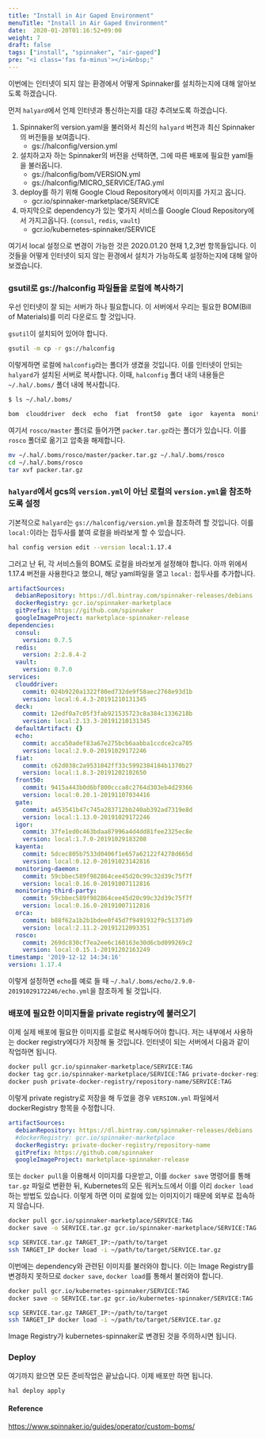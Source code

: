 ```yaml
---
title: "Install in Air Gaped Environment"
menuTitle: "Install in Air Gaped Environment"
date:  2020-01-20T01:16:52+09:00
weight: 7
draft: false
tags: ["install", "spinnaker", "air-gaped"]
pre: "<i class='fas fa-minus'></i>&nbsp;"
---
```


이번에는 인터넷이 되지 않는 환경에서 어떻게 Spinnaker를 설치하는지에 대해 알아보도록 하겠습니다.

먼저 `halyard`에서 언제 인터넷과 통신하는지를 대강 추려보도록 하겠습니다.

1. Spinnaker의 version.yaml을 불러와서 최신의 `halyard` 버전과 최신 Spinnaker의 버전들을 보여줍니다. 
   - gs://halconfig/version.yml
2. 설치하고자 하는 Spinnaker의 버전을 선택하면, 그에 따른 배포에 필요한 yaml들을 불러옵니다.
   - gs://halconfig/bom/VERSION.yml
   - gs://halconfig/MICRO_SERVICE/TAG.yml
3. deploy를 하기 위해 Google Cloud Repository에서 이미지를 가지고 옵니다.
   - gcr.io/spinnaker-marketplace/SERVICE
4. 마지막으로 dependency가 있는 몇가지 서비스를 Google Cloud Repository에서 가지고옵니다. (`consul`, `redis`, `vault`)
   - gcr.io/kubernetes-spinnaker/SERVICE

여기서 local 설정으로 변경이 가능한 것은 2020.01.20 현재 1,2,3번 항목들입니다.
이것들을 어떻게 인터넷이 되지 않는 환경에서 설치가 가능하도록 설정하는지에 대해 알아보겠습니다.

### gsutil로 gs://halconfig 파일들을 로컬에 복사하기

우선 인터넷이 잘 되는 서버가 하나 필요합니다.
이 서버에서 우리는 필요한 BOM(Bill of Materials)를 미리 다운로드 할 것입니다.

`gsutil`이 설치되어 있어야 합니다.

```bash
gsutil -m cp -r gs://halconfig
```

이렇게하면 로컬에 `halconfig`라는 폴더가 생겼을 것입니다.
이를 인터넷이 안되는 `halyard`가 설치된 서버로 복사합니다.
이때, `halconfig` 폴더 내의 내용들은 `~/.hal/.boms/` 폴더 내에 복사합니다.

```bash
$ ls ~/.hal/.boms/

bom  clouddriver  deck  echo  fiat  front50  gate  igor  kayenta  monitoring-daemon  orca  rosco  versions.yml
```

여기서 `rosco/master` 폴더로 들어가면 `packer.tar.gz`라는 폴더가 있습니다.
이를 `rosco` 폴더로 옮기고 압축을 해제합니다.

```bash
mv ~/.hal/.boms/rosco/master/packer.tar.gz ~/.hal/.boms/rosco
cd ~/.hal/.boms/rosco
tar xvf packer.tar.gz
```

### `halyard`에서 gcs의 `version.yml`이 아닌 로컬의 `version.yml`을 참조하도록 설정

기본적으로 `halyard`는 `gs://halconfig/version.yml`을 참조하려 할 것입니다.
이를 `local:`이라는 접두사를 붙여 로컬을 바라보게 할 수 있습니다.

```bash
hal config version edit --version local:1.17.4
```

그러고 난 뒤, 각 서비스들의 BOM도 로컬을 바라보게 설정해야 합니다.
아까 위에서 1.17.4 버전을 사용한다고 했으니, 해당 yaml파일을 열고 `local:` 접두사를 추가합니다.

```yaml
artifactSources:
  debianRepository: https://dl.bintray.com/spinnaker-releases/debians
  dockerRegistry: gcr.io/spinnaker-marketplace
  gitPrefix: https://github.com/spinnaker
  googleImageProject: marketplace-spinnaker-release
dependencies:
  consul:
    version: 0.7.5
  redis:
    version: 2:2.8.4-2
  vault:
    version: 0.7.0
services:
  clouddriver:
    commit: 024b9220a1322f80ed732de9f58aec2768e93d1b
    version: local:6.4.3-20191210131345
  deck:
    commit: 12edf0a7c05f3fab921535723c8a384c1336218b
    version: local:2.13.3-20191210131345
  defaultArtifact: {}
  echo:
    commit: acca50adef83a67e275bcb6aabba1ccdce2ca705
    version: local:2.9.0-20191029172246
  fiat:
    commit: c62d038c2a9531042ff33c5992384184b1370b27
    version: local:1.8.3-20191202102650
  front50:
    commit: 9415a443b0d6bf800ccca8c2764d303eb4d29366
    version: local:0.20.1-20191107034416
  gate:
    commit: a453541b47c745a283712bb240ab392ad7319e8d
    version: local:1.13.0-20191029172246
  igor:
    commit: 37fe1ed0c463bdaa87996a4d4dd81fee2325ec8e
    version: local:1.7.0-20191029183208
  kayenta:
    commit: 5dcec805b7533d0406f1e657a62122f4278d665d
    version: local:0.12.0-20191023142816
  monitoring-daemon:
    commit: 59cbbec589f982864cee45d20c99c32d39c75f7f
    version: local:0.16.0-20191007112816
  monitoring-third-party:
    commit: 59cbbec589f982864cee45d20c99c32d39c75f7f
    version: local:0.16.0-20191007112816
  orca:
    commit: b88f62a1b2b1bdee0f45d7f9491932f9c51371d9
    version: local:2.11.2-20191212093351
  rosco:
    commit: 269dc830cf7ea2ee6c160163e30d6cbd099269c2
    version: local:0.15.1-20191202163249
timestamp: '2019-12-12 14:34:16'
version: 1.17.4
```

이렇게 설정하면 `echo`를 예로 들 때 `~/.hal/.boms/echo/2.9.0-20191029172246/echo.yml`을 참조하게 될 것입니다.

### 배포에 필요한 이미지들을 private registry에 불러오기

이제 실제 배포에 필요한 이미지를 로컬로 복사해두어야 합니다.
저는 내부에서 사용하는 docker registry에다가 저장해 둘 것입니다.
인터넷이 되는 서버에서 다음과 같이 작업하면 됩니다.

```bash
docker pull gcr.io/spinnaker-marketplace/SERVICE:TAG
docker tag gcr.io/spinnaker-marketplace/SERVICE:TAG private-docker-registry/repository-name/SERVICE:TAG
docker push private-docker-registry/repository-name/SERVICE:TAG
```

이렇게 private registry로 저장을 해 두었을 경우 `VERSION.yml` 파일에서 dockerRegistry 항목을 수정합니다.

```yaml
artifactSources:
  debianRepository: https://dl.bintray.com/spinnaker-releases/debians
  #dockerRegistry: gcr.io/spinnaker-marketplace
  dockerRegistry: private-docker-registry/repository-name
  gitPrefix: https://github.com/spinnaker
  googleImageProject: marketplace-spinnaker-release
```

또는 `docker pull`을 이용해서 이미지를 다운받고, 이를 `docker save` 명령어를 통해 `tar.gz` 파일로 변환한 뒤, 
Kubernetes의 모든 워커노드에서 이를 이리 `docker load` 하는 방법도 있습니다.
이렇게 하면 이미 로컬에 있는 이미지이기 때문에 외부로 접속하지 않습니다.

```bash
docker pull gcr.io/spinnaker-marketplace/SERVICE:TAG
docker save -o SERVICE.tar.gz gcr.io/spinnaker-marketplace/SERVICE:TAG

scp SERVICE.tar.gz TARGET_IP:~/path/to/target
ssh TARGET_IP docker load -i ~/path/to/target/SERVICE.tar.gz
```

이번에는 dependency와 관련된 이미지를 불러와야 합니다.
이는 Image Registry를 변경하지 못하므로 `docker save`, `docker load`를 통해서 불러와야 합니다.

```bash
docker pull gcr.io/kubernetes-spinnaker/SERVICE:TAG
docker save -o SERVICE.tar.gz gcr.io/kubernetes-spinnaker/SERVICE:TAG

scp SERVICE.tar.gz TARGET_IP:~/path/to/target
ssh TARGET_IP docker load -i ~/path/to/target/SERVICE.tar.gz
```

Image Registry가 kubernetes-spinnaker로 변경된 것을 주의하시면 됩니다.

### Deploy

여기까지 왔으면 모든 준비작업은 끝났습니다.
이제 배포만 하면 됩니다.

```bash
hal deploy apply
```

#### Reference
https://www.spinnaker.io/guides/operator/custom-boms/